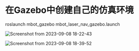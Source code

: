 # 在Gazebo中创建自己的仿真环境
roslaunch mbot_gazebo mbot_laser_nav_gazebo.launch

![Screenshot from 2023-09-08 18-22-43](https://github.com/pym96/ma_train_for_ros/assets/105438207/ff7c803e-d168-43fd-b742-aeb1df87c432)

![Screenshot from 2023-09-08 18-39-52](https://github.com/pym96/ma_train_for_ros/assets/105438207/be49ddd3-e836-4a26-9c65-898a42058518)
